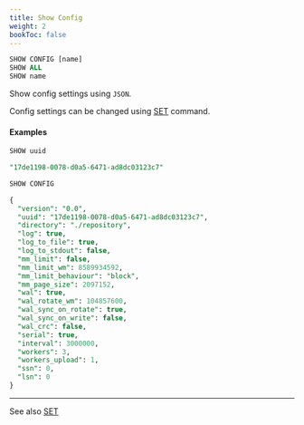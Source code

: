 ```yaml
---
title: Show Config
weight: 2
bookToc: false
---
```


```SQL
SHOW CONFIG [name]
SHOW ALL
SHOW name
```

Show config settings using `JSON`.

Config settings can be changed using [SET](/docs/system/set/) command.

#### Examples

```SQL
SHOW uuid

"17de1198-0078-d0a5-6471-ad8dc03123c7"
```

```SQL
SHOW CONFIG

{
  "version": "0.0",
  "uuid": "17de1198-0078-d0a5-6471-ad8dc03123c7",
  "directory": "./repository",
  "log": true,
  "log_to_file": true,
  "log_to_stdout": false,
  "mm_limit": false,
  "mm_limit_wm": 8589934592,
  "mm_limit_behaviour": "block",
  "mm_page_size": 2097152,
  "wal": true,
  "wal_rotate_wm": 104857600,
  "wal_sync_on_rotate": true,
  "wal_sync_on_write": false,
  "wal_crc": false,
  "serial": true,
  "interval": 3000000,
  "workers": 3,
  "workers_upload": 1,
  "ssn": 0,
  "lsn": 0
}

```

---

See also [SET](/docs/system/set/)
